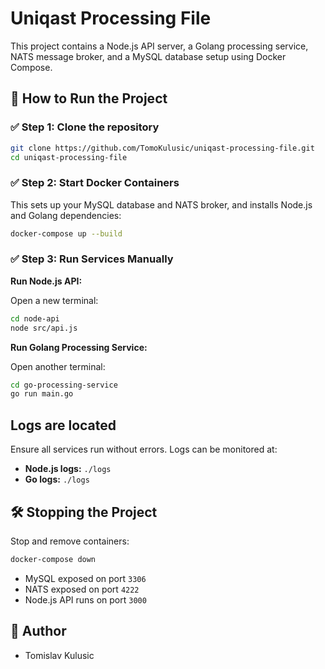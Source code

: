 # Uniqast Processing File

This project contains a Node.js API server, a Golang processing service, NATS message broker, and a MySQL database setup using Docker Compose.

## 🚀 How to Run the Project

### ✅ Step 1: Clone the repository

```bash
git clone https://github.com/TomoKulusic/uniqast-processing-file.git
cd uniqast-processing-file
```

### ✅ Step 2: Start Docker Containers

This sets up your MySQL database and NATS broker, and installs Node.js and Golang dependencies:

```bash
docker-compose up --build
```

### ✅ Step 3: Run Services Manually

**Run Node.js API:**

Open a new terminal:

```bash
cd node-api
node src/api.js
```

**Run Golang Processing Service:**

Open another terminal:

```bash
cd go-processing-service
go run main.go
```

## Logs are located

Ensure all services run without errors. Logs can be monitored at:

- **Node.js logs:** `./logs`
- **Go logs:** `./logs`

## 🛠️ Stopping the Project

Stop and remove containers:

```bash
docker-compose down
```

- MySQL exposed on port `3306`
- NATS exposed on port `4222`
- Node.js API runs on port `3000`

## 📝 Author

- Tomislav Kulusic

